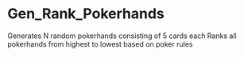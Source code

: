 # Gen_Rank_Pokerhands
Generates N random pokerhands consisting of 5 cards each
Ranks all pokerhands from highest to lowest based on poker rules
